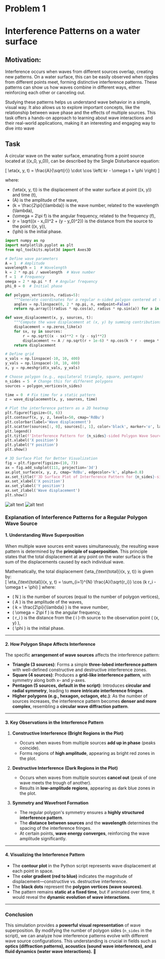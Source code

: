 # Problem 1

# Interference Patterns on a water surface

## Motivation:
Interference occurs when waves from different sources overlap, creating new patterns. On a water surface, this can be easily observed when ripples from different points meet, forming distinctive interference patterns. These patterns can show us how waves combine in different ways, either reinforcing each other or canceling out.

Studying these patterns helps us understand wave behavior in a simple, visual way. It also allows us to explore important concepts, like the relationship between wave phase and the effects of multiple sources. This task offers a hands-on approach to learning about wave interactions and their real-world applications, making it an interesting and engaging way to dive into wave

## Task  

A circular wave on the water surface, emanating from a point source located at \((x_0, y_0)\), can be described by the Single Disturbance equation:  

\[
\eta(x, y, t) = \frac{A}{\sqrt{r}} \cdot \cos \left( kr - \omega t + \phi \right)
\]

where:  

- \(\eta(x, y, t)\) is the displacement of the water surface at point \((x, y)\) and time \(t\),  
- \(A\) is the amplitude of the wave,  
- \(k = \frac{2\pi}{\lambda}\) is the wave number, related to the wavelength \(\lambda\),  
- \(\omega = 2\pi f\) is the angular frequency, related to the frequency \(f\),  
- \(r = \sqrt{(x - x_0)^2 + (y - y_0)^2}\) is the distance from the source to the point \((x, y)\),  
- \(\phi\) is the initial phase.  



```python
import numpy as np
import matplotlib.pyplot as plt
from mpl_toolkits.mplot3d import Axes3D

# Define wave parameters
A = 1  # Amplitude
wavelength = 1  # Wavelength
k = 2 * np.pi / wavelength  # Wave number
f = 1  # Frequency
omega = 2 * np.pi * f  # Angular frequency
phi_0 = 0  # Initial phase

def polygon_vertices(n, radius=5):
    """Generate coordinates for a regular n-sided polygon centered at the origin."""
    angles = np.linspace(0, 2 * np.pi, n, endpoint=False)
    return np.array([(radius * np.cos(a), radius * np.sin(a)) for a in angles])

def wave_displacement(x, y, sources, t):
    """Compute the wave displacement at (x, y) by summing contributions from all sources."""
    displacement = np.zeros_like(x)
    for sx, sy in sources:
        r = np.sqrt((x - sx)**2 + (y - sy)**2)
        displacement += A / np.sqrt(r + 1e-6) * np.cos(k * r - omega * t + phi_0)  # Avoid division by zero
    return displacement

# Define grid
x_vals = np.linspace(-10, 10, 400)
y_vals = np.linspace(-10, 10, 400)
x, y = np.meshgrid(x_vals, y_vals)

# Choose polygon (e.g., equilateral triangle, square, pentagon)
n_sides = 5  # Change this for different polygons
sources = polygon_vertices(n_sides)

time = 0  # Fix time for a static pattern
z = wave_displacement(x, y, sources, time)

# Plot the interference pattern as a 2D heatmap
plt.figure(figsize=(8, 6))
plt.contourf(x, y, z, levels=50, cmap='RdBu')
plt.colorbar(label='Wave displacement')
plt.scatter(sources[:, 0], sources[:, 1], color='black', marker='o', label='Wave Sources')
plt.legend()
plt.title(f'Interference Pattern for {n_sides}-sided Polygon Wave Sources')
plt.xlabel('X position')
plt.ylabel('Y position')
plt.show()

# 3D Surface Plot for Better Visualization
fig = plt.figure(figsize=(10, 7))
ax = fig.add_subplot(111, projection='3d')
ax.plot_surface(x, y, z, cmap='RdBu', edgecolor='k', alpha=0.8)
ax.set_title(f'3D Surface Plot of Interference Pattern for {n_sides}-sided Polygon')
ax.set_xlabel('X position')
ax.set_ylabel('Y position')
ax.set_zlabel('Wave displacement')
plt.show()
```
![alt text](image-1.png)
![alt text](image-2.png)


### Explanation of Interference Patterns for a Regular Polygon Wave Source  

#### **1. Understanding Wave Superposition**  
When multiple wave sources emit waves simultaneously, the resulting wave pattern is determined by the **principle of superposition**. This principle states that the total displacement at any point on the water surface is the sum of the displacements caused by each individual wave.  

Mathematically, the total displacement \(\eta_{\text{total}}(x, y, t)\) is given by:  
\[
\eta_{\text{total}}(x, y, t) = \sum_{i=1}^{N} \frac{A}{\sqrt{r_i}} \cos (k r_i - \omega t + \phi)
\]
where:  
- \( N \) is the number of sources (equal to the number of polygon vertices),  
- \( A \) is the amplitude of the waves,  
- \( k = \frac{2\pi}{\lambda} \) is the wave number,  
- \( \omega = 2\pi f \) is the angular frequency,  
- \( r_i \) is the distance from the \( i \)-th source to the observation point \( (x, y) \),  
- \( \phi \) is the initial phase.  

---

#### **2. How Polygon Shape Affects Interference**  
The specific **arrangement of wave sources** affects the interference pattern:  
- **Triangle (3 sources)**: Forms a simple **three-lobed interference pattern** with well-defined constructive and destructive interference zones.  
- **Square (4 sources)**: Produces a **grid-like interference pattern**, with symmetry along both x- and y-axes.  
- **Pentagon (5 sources, default in the script)**: Introduces **circular and radial symmetry**, leading to **more intricate interference fringes**.  
- **Higher polygons (e.g., hexagon, octagon, etc.)**: As the number of sources increases, the interference pattern becomes **denser and more complex**, resembling a **circular wave diffraction pattern**.  

---

#### **3. Key Observations in the Interference Pattern**  
1. **Constructive Interference (Bright Regions in the Plot)**  
     - Occurs when waves from multiple sources **add up in phase** (peaks coincide).  
     - Forms regions of **high amplitude**, appearing as bright red zones in the plot.  
   
2. **Destructive Interference (Dark Regions in the Plot)**  
     - Occurs when waves from multiple sources **cancel out** (peak of one wave meets the trough of another).  
     - Results in **low-amplitude regions**, appearing as dark blue zones in the plot.  

3. **Symmetry and Wavefront Formation**  
     - The regular polygon's symmetry ensures a **highly structured interference pattern**.  
     - The **distance between sources** and the **wavelength** determines the spacing of the interference fringes.  
     - At certain points, **wave energy converges**, reinforcing the wave amplitude significantly.  

---

#### **4. Visualizing the Interference Pattern**  
- The **contour plot** in the Python script represents wave displacement at each point in space.  
- The **color gradient (red to blue)** indicates the magnitude of displacement—constructive vs. destructive interference.  
- The **black dots** represent the **polygon vertices (wave sources)**.  
- The pattern remains **static at a fixed time**, but if animated over time, it would reveal the **dynamic evolution of wave interactions**.  

---

### **Conclusion**  
This simulation provides a **powerful visual representation** of wave superposition. By modifying the number of polygon sides (`n_sides` in the script), we can analyze how interference patterns evolve with different wave source configurations. This understanding is crucial in fields such as **optics (diffraction patterns), acoustics (sound wave interference), and fluid dynamics (water wave interactions).** 🚀